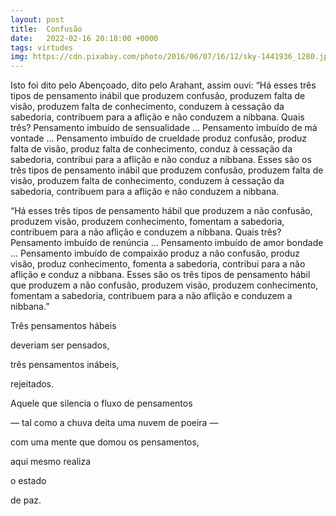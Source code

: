 ```yaml
---
layout: post
title:  Confusão
date:   2022-02-16 20:18:00 +0000
tags: virtudes
img: https://cdn.pixabay.com/photo/2016/06/07/16/12/sky-1441936_1280.jpg
---
```


Isto foi dito pelo Abençoado, dito pelo Arahant, assim ouvi: “Há esses três tipos de pensamento inábil que produzem confusão, produzem falta de visão, produzem falta de conhecimento, conduzem à cessação da sabedoria, contribuem para a aflição e não conduzem a nibbana. Quais três? Pensamento imbuído de sensualidade ... Pensamento imbuído de má vontade ... Pensamento imbuído de crueldade produz confusão, produz falta de visão, produz falta de conhecimento, conduz à cessação da sabedoria, contribui para a aflição e não conduz a nibbana. Esses são os três tipos de pensamento inábil que produzem confusão, produzem falta de visão, produzem falta de conhecimento, conduzem à cessação da sabedoria, contribuem para a aflição e não conduzem a nibbana.


“Há esses três tipos de pensamento hábil que produzem a não confusão, produzem visão, produzem conhecimento, fomentam a sabedoria, contribuem para a não aflição e conduzem a nibbana. Quais três? Pensamento imbuído de renúncia ... Pensamento imbuído de amor bondade ... Pensamento imbuído de compaixão produz a não confusão, produz visão, produz conhecimento, fomenta a sabedoria, contribui para a não aflição e conduz a nibbana. Esses são os três tipos de pensamento hábil que produzem a não confusão, produzem visão, produzem conhecimento, fomentam a sabedoria, contribuem para a não aflição e conduzem a nibbana.”


Três pensamentos hábeis

deveriam ser pensados,

três pensamentos inábeis,

rejeitados.

Aquele que silencia o fluxo de pensamentos

— tal como a chuva deita uma nuvem de poeira —

com uma mente que domou os pensamentos,

aqui mesmo realiza

o estado

de paz.